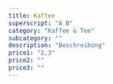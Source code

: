 ```yaml
---
title: Kaffee
superscript: "A B"
category: "Kaffee & Tee"
subcategory: ""
description: "Beschreibung"
price1: "2,3"
price2: ""
price3: ""
---
```

